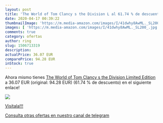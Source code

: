 ```yaml
---
layout: post
title: 'The World of Tom Clancy s the Division L al 61.74 % de descuento'
date: 2020-04-17 00:39:22
thumbnailImage: 'https://m.media-amazon.com/images/I/41dwhy8AwML._SL200_.jpg'
images: [ 'https://m.media-amazon.com/images/I/41dwhy8AwML._SL200_.jpg' ]
comments: true
category: ofertas
author: ring
slug: 1506713319
description:
actualPrice: 36.07 EUR
comparePrice: 94.28 EUR
inStock: true
---
```


Ahora mismo tienes [The World of Tom Clancy s the Division Limited Edition](https://www.amazon.com/dp/1506713319/?tag=redken08-20) a 36.07 EUR (original: 94.28 EUR) (61.74 %  de descuento) en el siguiente enlace!

[![](https://m.media-amazon.com/images/I/41dwhy8AwML._SL200_.jpg)](https://www.amazon.com/dp/1506713319/?tag=redken08-20)

[Visítala!!!](https://www.amazon.com/dp/1506713319/?tag=redken08-20)

[Consulta otras ofertas en nuestro canal de telegram](https://t.me/s/ofertas25)
